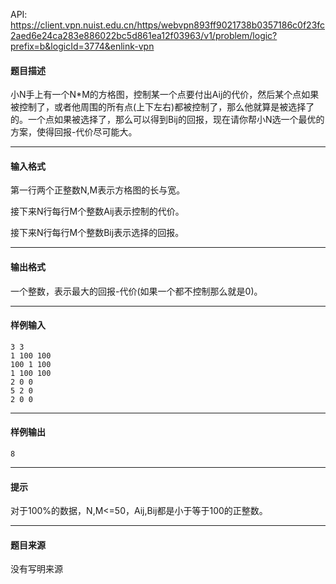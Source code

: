 API: https://client.vpn.nuist.edu.cn/https/webvpn893ff9021738b0357186c0f23fc2aed6e24ca283e886022bc5d861ea12f03963/v1/problem/logic?prefix=b&logicId=3774&enlink-vpn

#### 题目描述

小N手上有一个N\*M的方格图，控制某一个点要付出Aij的代价，然后某个点如果被控制了，或者他周围的所有点(上下左右)都被控制了，那么他就算是被选择了的。一个点如果被选择了，那么可以得到Bij的回报，现在请你帮小N选一个最优的方案，使得回报-代价尽可能大。

---

#### 输入格式

第一行两个正整数N,M表示方格图的长与宽。

接下来N行每行M个整数Aij表示控制的代价。

接下来N行每行M个整数Bij表示选择的回报。

---

#### 输出格式

一个整数，表示最大的回报-代价(如果一个都不控制那么就是0)。

---

#### 样例输入
```
3 3
1 100 100
100 1 100
1 100 100
2 0 0
5 2 0
2 0 0
```

---

#### 样例输出
```
8
```

---

#### 提示

对于100%的数据，N,M<=50，Aij,Bij都是小于等于100的正整数。

---

#### 题目来源

没有写明来源